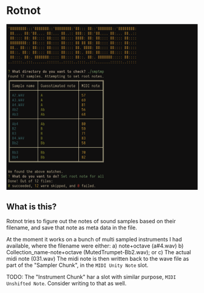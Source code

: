 # Rotnot

![Screenshot of rotnot](screens/screenshot.png)

## What is this?
Rotnot tries to figure out the notes of sound samples based on their filename, and save that note as meta data in the file.

At the moment it works on a bunch of multi sampled instruments I had available, where the filename were either:
  a) note+octave (a#4.wav)
  b) Collection_name-note+octave (MutedTrumpet-Bb2.wav); or
  c) The actual midi note (031.wav)
The midi note is then written back to the wave file as part of the "Sampler Chunk", in the `MIDI Unity Note` slot.

TODO: The "Instrument Chunk" har a slot with similar purpose, `MIDI Unshifted Note`. Consider writing to that as well.

